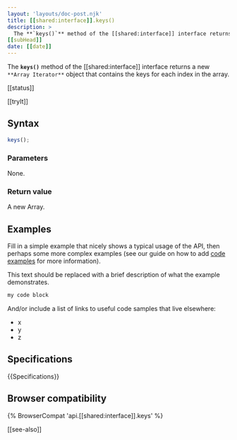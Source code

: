 ```yaml
---
layout: 'layouts/doc-post.njk'
title: [[shared:interface]].keys()
description: >
  The **`keys()`** method of the [[shared:interface]] interface returns a new `**Array Iterator**` object that contains the keys for each index in the array.
[[subHead]]
date: [[date]]
---
```


The **`keys()`** method of the [[shared:interface]] interface returns a new `**Array Iterator**` object that contains the keys for each index in the array.

[[status]]

[[tryIt]]

## Syntax

```js
keys();
```

### Parameters

None.

### Return value

A new Array.

## Examples

Fill in a simple example that nicely shows a typical usage of the API, then perhaps some more complex examples (see our guide on how to add [code examples](/en-US/docs/MDN/Contribute/Structures/Code_examples) for more information).

This text should be replaced with a brief description of what the example demonstrates.

```js
my code block
```

And/or include a list of links to useful code samples that live elsewhere:

*   x
*   y
*   z

## Specifications

{{Specifications}}

## Browser compatibility

{% BrowserCompat 'api.[[shared:interface]].keys' %}

[[see-also]]
